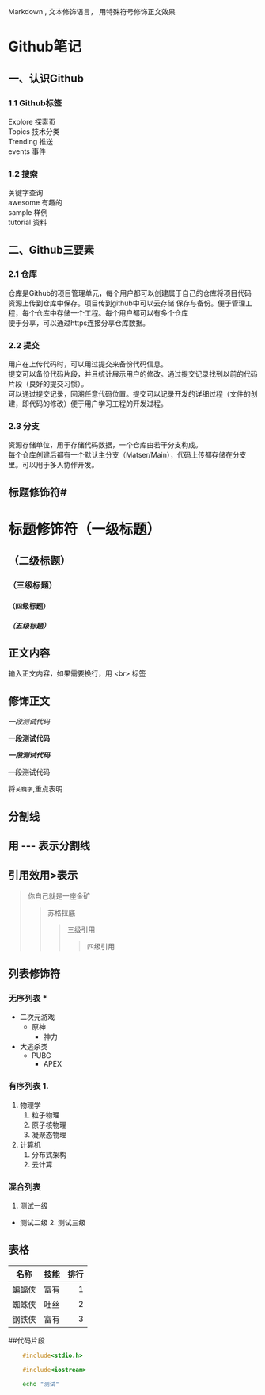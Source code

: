 Markdown , 文本修饰语言， 用特殊符号修饰正文效果
# Github笔记

## 一、认识Github<br>
### 1.1 Github标签<br>
Explore 探索页<br>
Topics 技术分类<br>
Trending 推送<br>
events 事件<br>

### 1.2 搜索<br>
关键字查询<br>
awesome 有趣的<br>
sample 样例<br>
tutorial 资料<br>

## 二、Github三要素<br>
### 2.1 仓库<br>
仓库是Github的项目管理单元，每个用户都可以创建属于自己的仓库将项目代码资源上传到仓库中保存。项目传到github中可以云存储 保存与备份。便于管理工程，每个仓库中存储一个工程。每个用户都可以有多个仓库<br>
便于分享，可以通过https连接分享仓库数据。<br>
### 2.2 提交<br>
用户在上传代码时，可以用过提交来备份代码信息。<br>
提交可以备份代码片段，并且统计展示用户的修改。通过提交记录找到以前的代码片段（良好的提交习惯）。<br>
可以通过提交记录，回溯任意代码位置。提交可以记录开发的详细过程（文件的创建，即代码的修改）便于用户学习工程的开发过程。<br>
### 2.3 分支
资源存储单位，用于存储代码数据，一个仓库由若干分支构成。<br>
每个仓库创建后都有一个默认主分支（Matser/Main），代码上传都存储在分支里。可以用于多人协作开发。<br>

## 标题修饰符\#

# 标题修饰符（一级标题）
## （二级标题）
### （三级标题）
#### （四级标题）
##### （五级标题）

## 正文内容
  输入正文内容，如果需要换行，用 \<br\> 标签

## 修饰正文

*一段测试代码*

**一段测试代码**

***一段测试代码***

~~一段测试代码~~

将`关键字`,重点表明

## 分割线
  用 \-\-\- 表示分割线
---

## 引用效用\>表示
> 你自己就是一座金矿
>> 苏格拉底
>>> 三级引用
>>>> 四级引用

## 列表修饰符
### 无序列表 \*
* 二次元游戏
  * 原神
    * 神力
* 大逃杀类
  * PUBG
    * APEX

### 有序列表 1.
1. 物理学
   1. 粒子物理
   2. 原子核物理
   3. 凝聚态物理
2. 计算机
   1. 分布式架构
   2. 云计算
### 混合列表
1. 测试一级
  * 测试二级
    2. 测试三级

## 表格
名称|技能|排行
--|:--:|--:
蝙蝠侠|富有|1
蜘蛛侠|吐丝|2
钢铁侠|富有|3

##代码片段
```c
	#include<stdio.h>
```
```cpp
	#include<iostream>
```
```bash
	echo "测试"
```
